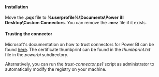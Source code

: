 #### Installation
Move the **.pqx** file to **%userprofile%\Documents\Power BI Desktop\Custom Connectors**. You can remove the **.mez** file if it exists.


#### Trusting the connector
Microsoft's documentation on how to trust connectors for Power BI can be found [here](https://docs.microsoft.com/en-us/power-bi/desktop-trusted-third-party-connectors).
The certificate thumbprint can be found in the *thumbprint.txt* file in the *powerbi* subdirectory.

Alternatively, you can run the *trust-connector.ps1* script as administrator to automatically modify the registry on your machine.